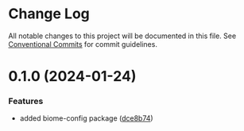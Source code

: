 # Change Log

All notable changes to this project will be documented in this file.
See [Conventional Commits](https://conventionalcommits.org) for commit guidelines.

# 0.1.0 (2024-01-24)

### Features

* added biome-config package ([dce8b74](https://github.com/LodoSoftware/javascript-style-guide/commit/dce8b74566823d1d54924b4729e3db72ec77234e))
